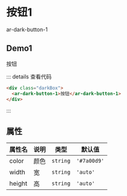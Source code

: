 # 按钮1

ar-dark-button-1

## Demo1

<div class="darkBox">
  <ar-dark-button-1>按钮</ar-dark-button-1>
</div>

::: details 查看代码

```html
<div class="darkBox">
  <ar-dark-button-1>按钮</ar-dark-button-1>
</div>
```

:::

## 属性

| 属性名 | 说明 | 类型   | 默认值    |
| ------ |----| ------ | --------- |
| color  | 颜色 | `string` | `'#7a00d9'` |
| width  | 宽  | `string` | `'auto'` |
| height  | 高  | `string` | `'auto'` |
